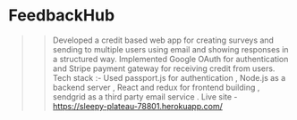# FeedbackHub
>> Developed a credit based web app for creating surveys and sending to multiple users using email and showing responses in a structured way.
>> Implemented Google OAuth for authentication and  Stripe payment gateway for receiving credit from users.
>> Tech stack :- Used passport.js for authentication , Node.js as a backend server , React and redux for frontend building , sendgrid as a third party email service .
Live site - https://sleepy-plateau-78801.herokuapp.com/
